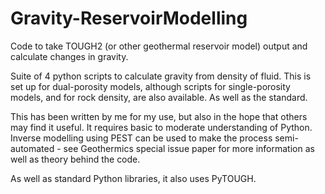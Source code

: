# Gravity-ReservoirModelling
Code to take TOUGH2 (or other geothermal reservoir model) output and calculate changes in gravity.

Suite of 4 python scripts to calculate gravity from density of fluid. This is set up for dual-porosity models, although scripts for single-porosity models, and for rock density, are also available. As well as the standard.

This has been written by me for my use, but also in the hope that others may find it useful. It requires basic to moderate understanding of Python. Inverse modelling using PEST can be used to make the process semi-automated - see Geothermics special issue paper for more information as well as theory behind the code.

As well as standard Python libraries, it also uses PyTOUGH.
